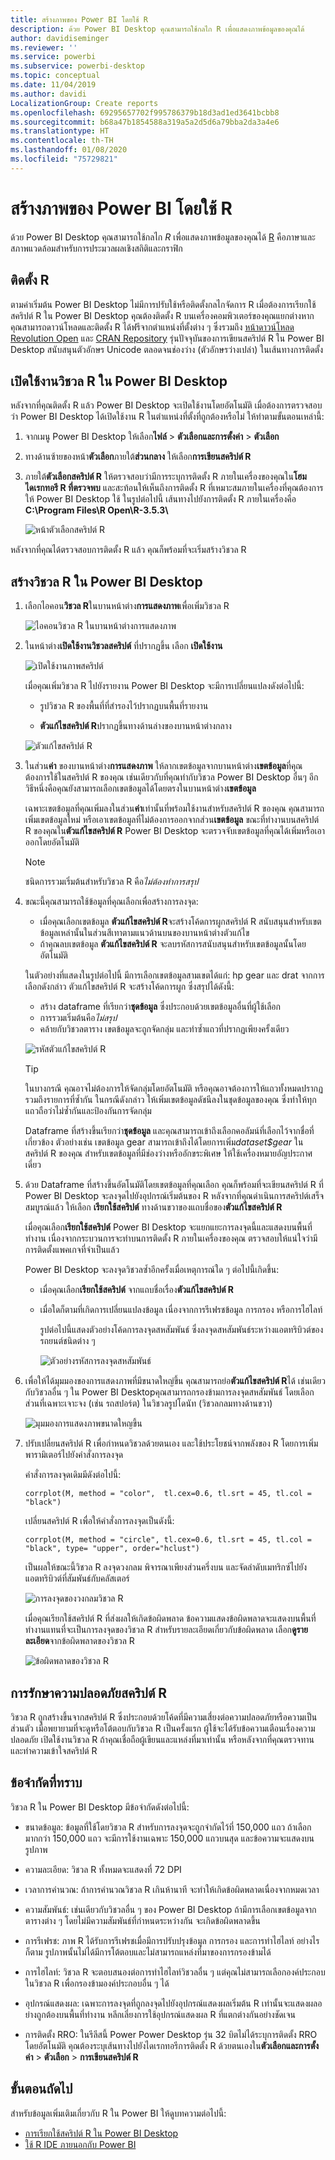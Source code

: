 ```yaml
---
title: สร้างภาพของ Power BI โดยใช้ R
description: ด้วย Power BI Desktop คุณสามารถใช้กลไก R เพื่อแสดงภาพข้อมูลของคุณได้
author: davidiseminger
ms.reviewer: ''
ms.service: powerbi
ms.subservice: powerbi-desktop
ms.topic: conceptual
ms.date: 11/04/2019
ms.author: davidi
LocalizationGroup: Create reports
ms.openlocfilehash: 69295657702f995786379b18d3ad1ed3641bcbb8
ms.sourcegitcommit: b68a47b1854588a319a5a2d5d6a79bba2da3a4e6
ms.translationtype: HT
ms.contentlocale: th-TH
ms.lasthandoff: 01/08/2020
ms.locfileid: "75729821"
---
```

# <a name="create-power-bi-visuals-using-r"></a>สร้างภาพของ Power BI โดยใช้ R
ด้วย Power BI Desktop คุณสามารถใช้กลไก *R* เพื่อแสดงภาพข้อมูลของคุณได้ [R](https://mran.revolutionanalytics.com/documents/what-is-r) คือภาษาและสภาพแวดล้อมสำหรับการประมวลผลเชิงสถิติและกราฟิก

## <a name="install-r"></a>ติดตั้ง R
ตามค่าเริ่มต้น Power BI Desktop ไม่มีการปรับใช้หรือติดตั้งกลไกจัดการ R เมื่อต้องการเรียกใช้สคริปต์ R ใน Power BI Desktop คุณต้องติดตั้ง R บนเครื่องคอมพิวเตอร์ของคุณแยกต่างหาก คุณสามารถดาวน์โหลดและติดตั้ง R ได้ฟรีจากตำแหน่งที่ตั้งต่าง ๆ ซึ่งรวมถึง [หน้าดาวน์โหลด Revolution Open](https://mran.revolutionanalytics.com/download/) และ [CRAN Repository](https://cran.r-project.org/bin/windows/base/) รุ่นปัจจุบันของการเขียนสคริปต์ R ใน Power BI Desktop สนับสนุนตัวอักษร Unicode ตลอดจนช่องว่าง (ตัวอักษรว่างเปล่า) ในเส้นทางการติดตั้ง

## <a name="enable-r-visuals-in-power-bi-desktop"></a>เปิดใช้งานวิชวล R ใน Power BI Desktop
หลังจากที่คุณติดตั้ง R แล้ว Power BI Desktop จะเปิดใช้งานโดยอัตโนมัติ เมื่อต้องการตรวจสอบว่า Power BI Desktop ได้เปิดใช้งาน R ในตำแหน่งที่ตั้งที่ถูกต้องหรือไม่ ให้ทำตามขั้นตอนเหล่านี้: 

1. จากเมนู Power BI Desktop ให้เลือก**ไฟล์** > **ตัวเลือกและการตั้งค่า** > **ตัวเลือก** 

2. ทางด้านซ้ายของหน้า**ตัวเลือก**ภายใต้**ส่วนกลาง** ให้เลือก**การเขียนสคริปต์ R** 

3. ภายใต้**ตัวเลือกสคริปต์ R** ให้ตรวจสอบว่ามีการระบุการติดตั้ง R ภายในเครื่องของคุณใน**โฮมไดเรกทอรี R ที่ตรวจพบ** และสะท้อนให้เห็นถึงการติดตั้ง R ที่เหมาะสมภายในเครื่องที่คุณต้องการให้ Power BI Desktop ใช้ ในรูปต่อไปนี้ เส้นทางไปยังการติดตั้ง R ภายในเครื่องคือ **C:\Program Files\R Open\R-3.5.3\\**
   
   ![หน้าตัวเลือกสคริปต์ R](media/desktop-r-visuals/r-visuals-2.png)

หลังจากที่คุณได้ตรวจสอบการติดตั้ง R แล้ว คุณก็พร้อมที่จะเริ่มสร้างวิชวล R

## <a name="create-r-visuals-in-power-bi-desktop"></a>สร้างวิชวล R ใน Power BI Desktop
1. เลือกไอคอน**วิชวล R**ในบานหน้าต่าง**การแสดงภาพ**เพื่อเพิ่มวิชวล R
   
   ![ไอคอนวิชวล R ในบานหน้าต่างการแสดงภาพ](media/desktop-r-visuals/r-visuals-3.png)

2. ในหน้าต่าง**เปิดใช้งานวิชวลสคริปต์** ที่ปรากฏขึ้น เลือก **เปิดใช้งาน**

   ![เปิดใช้งานภาพสคริปต์](media/desktop-r-visuals/r-visuals-10.png)

   เมื่อคุณเพิ่มวิชวล R ไปยังรายงาน Power BI Desktop จะมีการเปลี่ยนแปลงดังต่อไปนี้:
   
   - รูปวิชวล R ของพื้นที่ที่สำรองไว้ปรากฏบนพื้นที่รายงาน
   
   - **ตัวแก้ไขสคริปต์ R**ปรากฏขึ้นทางด้านล่างของบานหน้าต่างกลาง
   
   ![ตัวแก้ไขสคริปต์ R](media/desktop-r-visuals/r-visuals-4.png)

3. ในส่วน**ค่า** ของบานหน้าต่าง**การแสดงภาพ** ให้ลากเขตข้อมูลจากบานหน้าต่าง**เขตข้อมูล**ที่คุณต้องการใช้ในสคริปต์ R ของคุณ เช่นเดียวกับที่คุณทำกับวิชวล Power BI Desktop อื่นๆ อีกวิธีหนึ่งคือคุณยังสามารถเลือกเขตข้อมูลได้โดยตรงในบานหน้าต่าง**เขตข้อมูล**
    
    เฉพาะเขตข้อมูลที่คุณเพิ่มลงในส่วน**ค่า**เท่านั้นที่พร้อมใช้งานสำหรับสคริปต์ R ของคุณ คุณสามารถเพิ่มเขตข้อมูลใหม่ หรือเอาเขตข้อมูลที่ไม่ต้องการออกจากส่วน**เขตข้อมูล** ขณะที่ทำงานบนสคริปต์ R ของคุณใน**ตัวแก้ไขสคริปต์ R** Power BI Desktop จะตรวจจับเขตข้อมูลที่คุณได้เพิ่มหรือเอาออกโดยอัตโนมัติ
   
   > [!NOTE]
   > ชนิดการรวมเริ่มต้นสำหรับวิชวล R คือ*ไม่ต้องทำการสรุป*
   > 
   > 
   
4. ขณะนี้คุณสามารถใช้ข้อมูลที่คุณเลือกเพื่อสร้างการลงจุด: 

    - เมื่อคุณเลือกเขตข้อมูล **ตัวแก้ไขสคริปต์ R**จะสร้างโค้ดการผูกสคริปต์ R สนับสนุนสำหรับเขตข้อมูลเหล่านั้นในส่วนสีเทาตามแนวด้านบนของบานหน้าต่างตัวแก้ไข
    - ถ้าคุณลบเขตข้อมูล **ตัวแก้ไขสคริปต์ R** จะลบรหัสการสนับสนุนสำหรับเขตข้อมูลนั้นโดยอัตโนมัติ
   
   ในตัวอย่างที่แสดงในรูปต่อไปนี้ มีการเลือกเขตข้อมูลสามเขตได้แก่: hp gear และ drat จากการเลือกดังกล่าว ตัวแก้ไขสคริปต์ R จะสร้างโค้ดการผูก ซึ่งสรุปได้ดังนี้:
   
   * สร้าง dataframe ที่เรียกว่า**ชุดข้อมูล** ซึ่งประกอบด้วยเขตข้อมูลอื่นที่ผู้ใช้เลือก
   * การรวมเริ่มต้นคือ*ไม่สรุป*
   * คล้ายกับวิชวลตาราง เขตข้อมูลจะถูกจัดกลุ่ม และทำซ้ำแถวที่ปรากฏเพียงครั้งเดียว
   
   ![รหัสตัวแก้ไขสคริปต์ R](media/desktop-r-visuals/r-visuals-5.png)
   
   > [!TIP]
   > ในบางกรณี คุณอาจไม่ต้องการให้จัดกลุ่มโดยอัตโนมัติ หรือคุณอาจต้องการให้แถวทั้งหมดปรากฏ รวมถึงรายการที่ซ้ำกัน ในกรณีดังกล่าว ให้เพิ่มเขตข้อมูลดัชนีลงในชุดข้อมูลของคุณ ซึ่งทำให้ทุกแถวถือว่าไม่ซ้ำกันและป้องกันการจัดกลุ่ม
   > 
   > 
   
   Dataframe ที่สร้างขึ้นเรียกว่า**ชุดข้อมูล** และคุณสามารถเข้าถึงเลือกคอลัมน์ที่เลือกไว้จากชื่อที่เกี่ยวข้อง ตัวอย่างเช่น เขตข้อมูล gear สามารถเข้าถึงได้โดยการเพิ่ม*dataset$gear* ในสคริปต์ R ของคุณ สำหรับเขตข้อมูลที่มีช่องว่างหรืออักขระพิเศษ ให้ใช้เครื่องหมายอัญประกาศเดี่ยว

5. ด้วย Dataframe ที่สร้างขึ้นอัตโนมัติโดยเขตข้อมูลที่คุณเลือก คุณก็พร้อมที่จะเขียนสคริปต์ R ที่ Power BI Desktop จะลงจุดไปยังอุปกรณ์เริ่มต้นของ R หลังจากที่คุณดำเนินการสคริปต์เสร็จสมบูรณ์แล้ว ให้เลือก **เรียกใช้สคริปต์** ทางด้านขวาของแถบชื่อของ**ตัวแก้ไขสคริปต์ R**
   
    เมื่อคุณเลือก**เรียกใช้สคริปต์** Power BI Desktop จะแยกแยะการลงจุดนี้และแสดงบนพื้นที่ทำงาน เนื่องจากกระบวนการจะทำบนการติดตั้ง R ภายในเครื่องของคุณ ตรวจสอบให้แน่ใจว่ามีการติดตั้งแพคเกจที่จำเป็นแล้ว
   
   Power BI Desktop จะลงจุดวิชวลซ้ำอีกครั้งเมื่อเหตุการณ์ใด ๆ ต่อไปนี้เกิดขึ้น:
   
   * เมื่อคุณเลือก**เรียกใช้สคริปต์** จากแถบชื่อเรื่อง**ตัวแก้ไขสคริปต์ R**
   * เมื่อใดก็ตามที่เกิดการเปลี่ยนแปลงข้อมูล เนื่องจากการรีเฟรชข้อมูล การกรอง หรือการไฮไลท์

     รูปต่อไปนี้แสดงตัวอย่างโค้ดการลงจุดสหสัมพันธ์ ซึ่งลงจุดสหสัมพันธ์ระหว่างแอตทริบิวต์ของรถยนต์ชนิดต่าง ๆ

     ![ตัวอย่างรหัสการลงจุดสหสัมพันธ์](media/desktop-r-visuals/r-visuals-6.png)

6. เพื่อให้ได้มุมมองของการแสดงภาพที่มีขนาดใหญ่ขึ้น คุณสามารถย่อ**ตัวแก้ไขสคริปต์ R**ได้ เช่นเดียวกับวิชวลอื่น ๆ ใน Power BI Desktopคุณสามารถกรองข้ามการลงจุดสหสัมพันธ์ โดยเลือกส่วนที่เฉพาะเจาะจง (เช่น รถสปอร์ต) ในวิชวลรูปโดนัท (วิชวลกลมทางด้านขวา)

    ![มุมมองการแสดงภาพขนาดใหญขึ้น](media/desktop-r-visuals/r-visuals-7.png)

7. ปรับเปลี่ยนสคริปต์ R เพื่อกำหนดวิชวลด้วยตนเอง และใช้ประโยชน์จากพลังของ R โดยการเพิ่มพารามิเตอร์ไปยังคำสั่งการลงจุด

    คำสั่งการลงจุดเดิมมีดังต่อไปนี้:

    ```
    corrplot(M, method = "color",  tl.cex=0.6, tl.srt = 45, tl.col = "black")
    ```

    เปลี่ยนสคริปต์ R เพื่อให้คำสั่งการลงจุดเป็นดังนี้:

    ```
    corrplot(M, method = "circle", tl.cex=0.6, tl.srt = 45, tl.col = "black", type= "upper", order="hclust")
    ```

    เป็นผลให้ขณะนี้วิชวล R ลงจุดวงกลม พิจารณาเพียงส่วนครึ่งบน และจัดลำดับเมทริกซ์ไปยังแอตทริบิวต์ที่สัมพันธ์กับคลัสเตอร์

    ![การลงจุดของวงกลมวิชวล R](media/desktop-r-visuals/r-visuals-8.png)

    เมื่อคุณเรียกใช้สคริปต์ R ที่ส่งผลให้เกิดข้อผิดพลาด ข้อความแสดงข้อผิดพลาดจะแสดงบนพื้นที่ทำงานแทนที่จะเป็นการลงจุดของวิชวล R สำหรับรายละเอียดเกี่ยวกับข้อผิดพลาด เลือก**ดูรายละเอียด**จากข้อผิดพลาดของวิชวล R

    ![ข้อผิดพลาดของวิชวล R](media/desktop-r-visuals/r-visuals-9.png)

## <a name="r-scripts-security"></a>การรักษาความปลอดภัยสคริปต์ R 
วิชวล R ถูกสร้างขึ้นจากสคริปต์ R ซึ่งประกอบด้วยโค้ดที่มีความเสี่ยงต่อความปลอดภัยหรือความเป็นส่วนตัว เมื่อพยายามที่จะดูหรือโต้ตอบกับวิชวล R เป็นครั้งแรก ผู้ใช้จะได้รับข้อความเตือนเรื่องความปลอดภัย เปิดใช้งานวิชวล R ถ้าคุณเชื่อถือผู้เขียนและแหล่งที่มาเท่านั้น หรือหลังจากที่คุณตรวจทานและทำความเข้าใจสคริปต์ R


## <a name="known-limitations"></a>ข้อจำกัดที่ทราบ
วิชวล R ใน Power BI Desktop มีข้อจำกัดดังต่อไปนี้:

* ขนาดข้อมูล: ข้อมูลที่ใช้โดยวิชวล R สำหรับการลงจุดจะถูกจำกัดไว้ที่ 150,000 แถว ถ้าเลือกมากกว่า 150,000 แถว จะมีการใช้งานเฉพาะ 150,000 แถวบนสุด และข้อความจะแสดงบนรูปภาพ

* ความละเอียด: วิชวล R ทั้งหมดจะแสดงที่ 72 DPI

* เวลาการคำนวณ: ถ้าการคำนวณวิชวล R เกินห้านาที จะทำให้เกิดข้อผิดพลาดเนื่องจากหมดเวลา

* ความสัมพันธ์: เช่นเดียวกับวิชวลอื่น ๆ ของ Power BI Desktop ถ้ามีการเลือกเขตข้อมูลจากตารางต่าง ๆ โดยไม่มีความสัมพันธ์ที่กำหนดระหว่างกัน จะเกิดข้อผิดพลาดขึ้น

* การรีเฟรช: ภาพ R ได้รับการรีเฟรชเมื่อมีการปรับปรุงข้อมูล การกรอง และการทำไฮไลท์ อย่างไรก็ตาม รูปภาพนั้นไม่ได้มีการโต้ตอบและไม่สามารถแหล่งที่มาของการกรองข้ามได้

* การไฮไลท์: วิชวล R จะตอบสนองต่อการทำไฮไลท์วิชวลอื่น ๆ แต่คุณไม่สามารถเลือกองค์ประกอบในวิชวล R เพื่อกรองข้ามองค์ประกอบอื่น ๆ ได้

* อุปกรณ์แสดงผล: เฉพาะการลงจุดที่ถูกลงจุดไปยังอุปกรณ์แสดงผลเริ่มต้น R เท่านั้นจะแสดงผลอย่างถูกต้องบนพื้นที่ทำงาน หลีกเลี่ยงการใช้อุปกรณ์แสดงผล R ที่แตกต่างกันอย่างชัดเจน

* การติดตั้ง RRO: ในรีลีสนี้ Power Power Desktop รุ่น 32 บิตไม่ได้ระบุการติดตั้ง RRO โดยอัตโนมัติ คุณต้องระบุเส้นทางไปยังไดเรกทอรีการติดตั้ง R ด้วยตนเองใน**ตัวเลือกและการตั้งค่า** > **ตัวเลือก** > **การเขียนสคริปต์ R**

## <a name="next-steps"></a>ขั้นตอนถัดไป
สำหรับข้อมูลเพิ่มเติมเกี่ยวกับ R ใน Power BI ให้ดูบทความต่อไปนี้:

* [การเรียกใช้สคริปต์ R ใน Power BI Desktop](desktop-r-scripts.md)
* [ใช้ R IDE ภายนอกกับ Power BI](desktop-r-ide.md)


